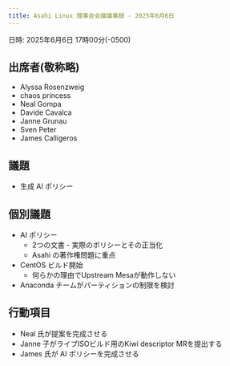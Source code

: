 ```yaml
---
title: Asahi Linux 理事会会議議事録 - 2025年6月6日
---
```


日時: 2025年6月6日 17時00分(-0500)

## 出席者(敬称略)
- Alyssa Rosenzweig
- chaos princess
- Neal Gompa
- Davide Cavalca
- Janne Grunau
- Sven Peter
- James Calligeros

## 議題
- 生成 AI ポリシー

## 個別議題
- AI ポリシー
  - 2つの文書 - 実際のポリシーとその正当化  
  - Asahi の著作権問題に重点
- CentOS ビルド開始
  - 何らかの理由でUpstream Mesaが動作しない
- Anaconda チームがパーティションの制限を検討

## 行動項目
- Neal 氏が提案を完成させる
- Janne 子がライブISOビルド用のKiwi descriptor MRを提出する
- James 氏が AI ポリシーを完成させる
